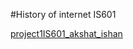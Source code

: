 #History of internet IS601

[project1IS601_akshat_ishan](http://historyofinternetis601.eastus.azurecontainer.io/index.html)